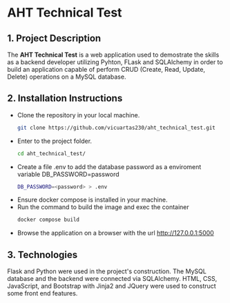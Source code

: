 # AHT Technical Test

## 1. Project Description

The **AHT Technical Test** is a web application used to demostrate the skills as a backend developer utilizing Pyhton, FLask and SQLAlchemy in order to build an application capable of perform CRUD (Create, Read, Update, Delete) operations on a MySQL database.

## 2. Installation Instructions

- Clone the repository in your local machine.
    ```bash
    git clone https://github.com/vicuartas230/aht_technical_test.git
    ```
- Enter to the project folder.
    ```bash
    cd aht_technical_test/
    ```
- Create a file .env to add the database password as a enviroment variable DB_PASSWORD=password
    ```bash
    DB_PASSWORD=<password> > .env
    ```
- Ensure docker compose is installed in your machine.
- Run the command to build the image and exec the container
    ``` bash
    docker compose build
    ```
- Browse the application on a browser with the url http://127.0.0.1:5000

## 3. Technologies

Flask and Python were used in the project's construction. The MySQL database and the backend were connected via SQLAlchemy. HTML, CSS, JavaScript, and Bootstrap with Jinja2 and JQuery were used to construct some front end features.
